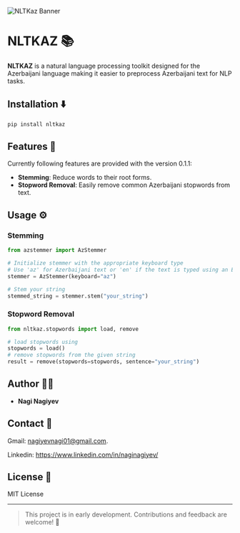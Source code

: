 ![NLTKaz Banner](https://i.imgur.com/NRajui2.png)

# NLTKAZ 📚

**NLTKAZ** is a natural language processing toolkit designed for the Azerbaijani language making it easier to preprocess Azerbaijani text for NLP tasks.

## Installation ⬇️
```bash
pip install nltkaz
```

## Features 🧩
Currently following features are provided with the version 0.1.1:
- **Stemming**: Reduce words to their root forms.
- **Stopword Removal**: Easily remove common Azerbaijani stopwords from text.

## Usage ⚙️
### Stemming
```python
from azstemmer import AzStemmer

# Initialize stemmer with the appropriate keyboard type
# Use 'az' for Azerbaijani text or 'en' if the text is typed using an English keyboard
stemmer = AzStemmer(keyboard="az") 

# Stem your string
stemmed_string = stemmer.stem("your_string")
```

### Stopword Removal
```python
from nltkaz.stopwords import load, remove

# load stopwords using
stopwords = load()
# remove stopwords from the given string
result = remove(stopwords=stopwords, sentence="your_string")
```

## Author 🧑‍💻
- **Nagi Nagiyev**  

## Contact 📧
Gmail: nagiyevnagi01@gmail.com.

Linkedin: https://www.linkedin.com/in/naginagiyev/

## License 📜
MIT License

---

> This project is in early development. Contributions and feedback are welcome! 🤝